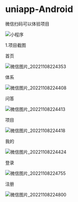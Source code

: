 # uniapp-Android

 微信扫码可以体验项目
 
 ![小程序](https://user-images.githubusercontent.com/111115896/200615911-d9c542b1-745c-4206-91e7-a061d9c4e422.jpg)


1.项目截图
  
  首页
  
  ![微信图片_20221108224353](https://user-images.githubusercontent.com/111115896/200616035-5d93799e-d027-4760-8d90-8df0dee22f26.jpg)


  体系
  
   ![微信图片_20221108224408](https://user-images.githubusercontent.com/111115896/200616150-495d14af-75e6-448c-b6f0-7059b5793aab.jpg)


  问答
  
  ![微信图片_20221108224413](https://user-images.githubusercontent.com/111115896/200616328-6bb216fb-17d3-4741-9438-95868bf72012.jpg)
  
  项目
  
  ![微信图片_20221108224418](https://user-images.githubusercontent.com/111115896/200616394-bd86621a-f293-45f3-af73-75c2ac11eed4.jpg)
  
  我的

 ![微信图片_20221108224424](https://user-images.githubusercontent.com/111115896/200616458-4e9f740f-e38b-48aa-baec-31562c102cc9.jpg)
 
  登录
  
  ![微信图片_20221108224755](https://user-images.githubusercontent.com/111115896/200616817-a626ee2a-d61e-4a7e-a988-c0cef44e695d.jpg)
  
  注册
  
  ![微信图片_20221108224800](https://user-images.githubusercontent.com/111115896/200616857-a69a7057-e2b5-4960-81f7-cafaeb017d02.jpg)
  
  


